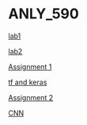# ANLY_590

[lab1](https://github.com/liruizhe1995/ANLY_590/blob/master/ffnn_1_lab%20(1).ipynb)

[lab2](https://github.com/liruizhe1995/ANLY_590/blob/master/Lab2_ffnn_part2%20(1).ipynb)

[Assignment 1](https://github.com/liruizhe1995/ANLY_590/blob/master/HW1.ipynb)

[tf and keras](https://github.com/liruizhe1995/ANLY_590/blob/master/tf_and_keras%20(1).ipynb)

[Assignment 2](https://github.com/liruizhe1995/ANLY_590/blob/master/asssignment2%20(2).ipynb)

[CNN](https://github.com/liruizhe1995/ANLY_590/blob/master/CNNs_Lab%20(1).ipynb)
